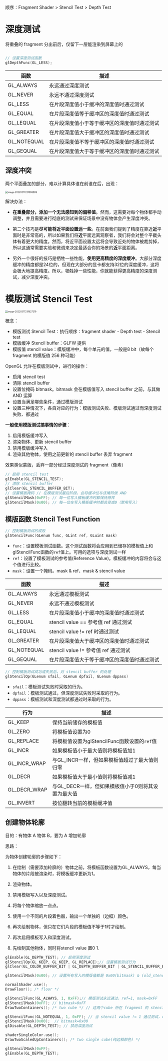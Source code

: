 顺序：Fragment Shader > Stencil Test > Depth Test

# 深度测试

将重叠的 fragment 分出前后，仅留下一层能渲染到屏幕上的

```c++

// 设置深度测试函数
glDepthFunc(GL_LESS);
```



| 函数        | 描述                                         |
| ----------- | -------------------------------------------- |
| GL_ALWAYS   | 永远通过深度测试                             |
| GL_NEVER    | 永远不通过深度测试                           |
| GL_LESS     | 在片段深度值小于缓冲的深度值时通过测试       |
| GL_EQUAL    | 在片段深度值等于缓冲区的深度值时通过测试     |
| GL_LEQUAL   | 在片段深度值小于等于缓冲区的深度值时通过测试 |
| GL_GREATER  | 在片段深度值大于缓冲区的深度值时通过测试     |
| GL_NOTEQUAL | 在片段深度值不等于缓冲区的深度值时通过测试   |
| GL_GEQUAL   | 在片段深度值大于等于缓冲区的深度值时通过测试 |



## 深度冲突

两个平面叠加的部分，难以计算具体谁在前谁在后，出现：

<img src="https://www.qiniu.cregskin.com/202203172218957.png" alt="image-20220317221806889" style="zoom: 50%;" />

解决办法：

+ **在重叠部分，添加一个无法感知到的偏移值**。然而，这需要对每个物体都手动调整，并且需要进行彻底的测试来保证场景中没有物体会产生深度冲突。

+ 第二个技巧是**尽可能将近平面设置远一些**。在前面我们提到了精度在靠近**近**平面时是非常高的，所以如果我们将**近**平面远离观察者，我们将会对整个平截头体有着更大的精度。然而，将近平面设置太远将会导致近处的物体被裁剪掉，所以这通常需要实验和微调来决定最适合你的场景的**近**平面距离。

+ 另外一个很好的技巧是牺牲一些性能，**使用更高精度的深度缓冲**。大部分深度缓冲的精度都是24位的，但现在大部分的显卡都支持32位的深度缓冲，这将会极大地提高精度。所以，牺牲掉一些性能，你就能获得更高精度的深度测试，减少深度冲突。



# 模版测试 Stencil Test

<img src="https://www.qiniu.cregskin.com/202203172316247.png" alt="image-20220317231627219" style="zoom:50%;" />

概念：

+ 模版测试 Stencil Test：执行顺序：fragment shader - Depth test - Stencil test
+ 模版缓冲 Stencil buffer：GLFW 提供
+ 模版值 stencil value：模版缓冲中，每个单元的值，一般是8 bit（故每个 fragment 的模版值 256 种可能）

OpenGL 允许在模版测试中，进行的操作：

+ 启用 stencil test
+ 清除 stencil buffer
+ 设置位掩码 bitmask。bitmask 会在模版值写入 stencil buffer 之前，与其做 AND 运算
+ 设置当满足哪些条件，通过模版测试
+ 设置三种情况下，各自对应的行为：模版测试失败、模版测试通过而深度测试失败、都通过

**一般使用模版测试搞事情的步骤**：

1. 启用模版缓冲写入
2. 渲染物体、更新 stencil buffer
3. 禁用模版缓冲写入
4. 渲染其他物体，使用之前更新的 stencil buffer 丢弃 fragment



效果类似蒙版，丢弃一部分经过深度测试的 fragment（像素）

```c++
// 启用 stencil test
glEnable(GL_STENCIL_TEST);
// 清除 stencil buffer
glClear(GL_STENCIL_BUFFER_BIT);
// 设置模版掩码 // 在模版测试最后阶段，会将缓冲位与该掩码做 AND
glStencilMask(0xFF); // 每一位写入模板缓冲时都保持原样
glStencilMask(0x00); // 每一位在写入模板缓冲时都会变成0（禁用写入）
```



## 模版函数 Stencil Test Function

```c++
// 控制模版测试的成败
glStencilFunc(GLenum func, GLint ref, GLuint mask)
```

- `func`：设置模板测试函数。这个测试函数将会应用到已储存的模板值上和glStencilFunc函数的`ref`值上。可用的选项与深度测试一样
- `ref`：设置了模板测试的参考值(Reference Value)。模板缓冲的内容将会与这个值进行比较。
- `mask`：设置一个掩码。mask & ref、mask & stencil value

| 函数        | 描述                                         |
| ----------- | -------------------------------------------- |
| GL_ALWAYS   | 永远通过模板测试                             |
| GL_NEVER    | 永远不通过模板测试                           |
| GL_LESS     | 在片段深度值小于缓冲的深度值时通过测试       |
| GL_EQUAL    | stencil value == 参考值 ref 通过测试         |
| GL_LEQUAL   | stencil value != ref 时通过测试              |
| GL_GREATER  | 在片段深度值大于缓冲区的深度值时通过测试     |
| GL_NOTEQUAL | stencil value != 参考值 ref 通过测试         |
| GL_GEQUAL   | 在片段深度值大于等于缓冲区的深度值时通过测试 |



```c++
// 控制模版测试成功或失败后，对 stencil buffer 的处理
glStencilOp(GLenum sfail, GLenum dpfail, GLenum dppass)
```

- `sfail`：模板测试失败时采取的行为。
- `dpfail`：模板测试通过，但深度测试失败时采取的行为。
- `dppass`：模板测试和深度测试都通过时采取的行为。

| 行为         | 描述                                               |
| ------------ | -------------------------------------------------- |
| GL_KEEP      | 保持当前储存的模板值                               |
| GL_ZERO      | 将模板值设置为0                                    |
| GL_REPLACE   | 将模板值设置为glStencilFunc函数设置的`ref`值       |
| GL_INCR      | 如果模板值小于最大值则将模板值加1                  |
| GL_INCR_WRAP | 与GL_INCR一样，但如果模板值超过了最大值则归零      |
| GL_DECR      | 如果模板值大于最小值则将模板值减1                  |
| GL_DECR_WRAP | 与GL_DECR一样，但如果模板值小于0则将其设置为最大值 |
| GL_INVERT    | 按位翻转当前的模板缓冲值                           |





## 创建物体轮廓

目的：有物体 A 物体 B，要为 A 增加轮廓

思路：

为物体创建轮廓的步骤如下：

1. 在绘制（需要添加轮廓的）物体之前，将模板函数设置为GL_ALWAYS，每当物体的片段被渲染时，将模板缓冲更新为1。
2. 渲染物体。
3. 禁用模板写入以及深度测试。
4. 将每个物体缩放一点点。
5. 使用一个不同的片段着色器，输出一个单独的（边框）颜色。
6. 再次绘制物体，但只在它们片段的模板值不等于1时才绘制。
7. 再次启用模板写入和深度测试。

1. 先绘制其他物体，同时将stencil value 置0
   1. 

```c++
glEnable(GL_DEPTH_TEST); // 启用深度测试
glStencilOp(GL_KEEP, GL_KEEP, GL_REPLACE);// 设置模版测试行为
glClear(GL_COLOR_BUFFER_BIT | GL_DEPTH_BUFFER_BIT | GL_STENCIL_BUFFER_BIT); // 清空缓冲区

glStencilMask(0x00); // 设置所有写入的模版值都是 0x00(bitmask) & (old_stencil_value)

normalShader.use();
DrawFloor(); /* floor */

glStencilFunc(GL_ALWAYS, 1, 0xFF);// 模版测试永远通过，ref=1, mask=0xFF
glStencilMask(0xFF); // bitmask=0xFF
DrawTwoContainers(); /* two cube */ // 这两个cube 所在 fragment 的 stencil value 置 1

glStencilFunc(GL_NOTEQUAL, 1, 0xFF); // 当 stencil value != 1 通过测试，ref=0x01, mask=0xFF
glStencilMask(0x00);  // bitmask=0x00
glDisable(GL_DEPTH_TEST); // 禁用深度测试

shaderSingleColor.use(); 
DrawTwoScaledUpContainers(); /* two single cube(纯边框颜色) */

glStencilMask(0xFF);
glEnable(GL_DEPTH_TEST);  
```















